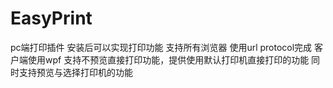 # EasyPrint
pc端打印插件
安装后可以实现打印功能
支持所有浏览器
使用url protocol完成
客户端使用wpf
支持不预览直接打印功能，提供使用默认打印机直接打印的功能
同时支持预览与选择打印机的功能

